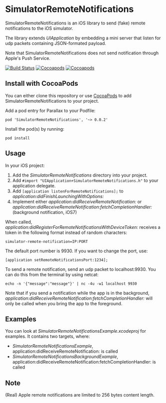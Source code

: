 # SimulatorRemoteNotifications

SimulatorRemoteNotifications is an iOS library to send (fake) remote notifications to the iOS simulator.

The library extends _UIApplication_ by embedding a mini server that listen for udp packets containing JSON-formated payload.

Note that SimulatorRemoteNotifications does not send notification through Apple's Push Service.

[![Build Status](https://api.travis-ci.org/acoomans/SimulatorRemoteNotifications.png)](https://api.travis-ci.org/acoomans/SimulatorRemoteNotifications.png)
[![Cocoapods](https://cocoapod-badges.herokuapp.com/v/SimulatorRemoteNotifications/badge.png)](http://beta.cocoapods.org/?q=on%3Aios%20name%3ASimulatorRemoteNotifications%2A)
[![Cocoapods](https://cocoapod-badges.herokuapp.com/p/SimulatorRemoteNotifications/badge.png)](http://beta.cocoapods.org/?q=on%3Aios%20name%3ASimulatorRemoteNotifications%2A)


## Install with CocoaPods

You can either clone this repository or use [CocoaPods](http://cocoapods.org) to add SimulatorRemoteNotifications to your project.

Add a pod entry for Parallax to your Podfile:

	pod 'SimulatorRemoteNotifications', '~> 0.0.2'

Install the pod(s) by running:

	pod install

## Usage

In your iOS project:

1. Add the _SimulatorRemoteNotifications_ directory into your project.
2. Add `#import "UIApplication+SimulatorRemoteNotifications.h"` to your application delegate.
3. Add `[application listenForRemoteNotifications];` to _application:didFinishLaunchingWithOptions:_
4. Implement either _application:didReceiveRemoteNotification:_ or _application:didReceiveRemoteNotification:fetchCompletionHandler:_ (background notification, iOS7)


When called, _application:didRegisterForRemoteNotificationsWithDeviceToken:_ receives a token in the following format instead of random characters:
	
	simulator-remote-notification=IP:PORT


The default port number is 9930. If you want to change the port, use:

	[application setRemoteNotificationsPort:1234];


To send a remote notification, send an udp packet to localhost:9930.
You can do this from the terminal by using netcat:

	echo -n '{"message":"message"}' | nc -4u -w1 localhost 9930

Note that if you send a notification while the app is in the background, _application:didReceiveRemoteNotification:fetchCompletionHandler:_ will only be called when you bring the app to the foreground.

	
## Examples

You can look at _SimulatorRemoteNotificationsExample.xcodeproj_ for examples. It contains two targets, where:

- _SimulatorRemoteNotificationsExample_, application:didReceiveRemoteNotification: is called
- _SimulatorRemoteNotificationsBackgroundExample_, application:didReceiveRemoteNotification:fetchCompletionHandler: is called

	
## Note

(Real) Apple remote notifications are limited to 256 bytes content length.